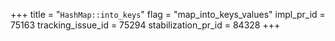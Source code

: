 +++
title = "`HashMap::into_keys`"
flag = "map_into_keys_values"
impl_pr_id = 75163
tracking_issue_id = 75294
stabilization_pr_id = 84328
+++
